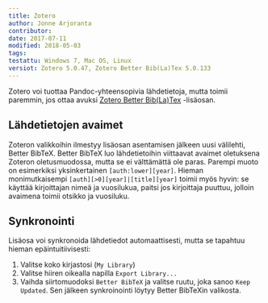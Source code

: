 ```yaml
---
title: Zotero
author: Jonne Arjoranta
contributor:
date: 2017-07-11
modified: 2018-05-03
tags:
testattu: Windows 7, Mac OS, Linux
versiot: Zotero 5.0.47, Zotero Better Bib(La)Tex 5.0.133
---
```


Zotero voi tuottaa Pandoc-yhteensopivia lähdetietoja, mutta toimii paremmin, jos ottaa avuksi [Zotero Better Bib(La)Tex](https://github.com/retorquere/zotero-better-bibtex) -lisäosan.

## Lähdetietojen avaimet

Zoteron valikkoihin ilmestyy lisäosan asentamisen jälkeen uusi välilehti, Better BibTeX. Better BibTeX luo lähdetietoihin viittaavat avaimet oletuksena Zoteron oletusmuodossa, mutta se ei välttämättä ole paras. Parempi muoto on esimerkiksi yksinkertainen `[auth:lower][year]`. Hieman monimutkaisempi `[auth][>0][year]|[title][year]` toimii myös hyvin: se käyttää kirjoittajan nimeä ja vuosilukua, paitsi jos kirjoittaja puuttuu, jolloin avaimena toimii otsikko ja vuosiluku.

## Synkronointi

Lisäosa voi synkronoida lähdetiedot automaattisesti, mutta se tapahtuu hieman epäintuitiivisesti:

1. Valitse koko kirjastosi (`My Library`)
2. Valitse hiiren oikealla napilla `Export Library...`
3. Vaihda siirtomuodoksi `Better BibTeX` ja valitse ruutu, joka sanoo `Keep Updated`. Sen jälkeen synkroinointi löytyy Better BibTeXin valikosta.
